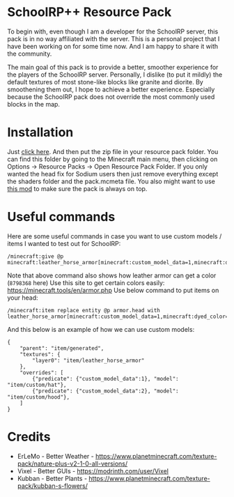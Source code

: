 # SchoolRP++ Resource Pack
To begin with, even though I am a developer for the SchoolRP server, this pack is in no way affiliated with the server.
This is a personal project that I have been working on for some time now. And I am happy to share it with the community.

The main goal of this pack is to provide a better, smoother experience for the players of the SchoolRP server.
Personally, I dislike (to put it mildly) the default textures of most stone-like blocks like granite and diorite.
By smoothening them out, I hope to achieve a better experience. Especially because the SchoolRP pack does not 
override the most commonly used blocks in the map.

# Installation
Just [click here](https://github.com/LuckyLuuk12/SchoolRP-plus/archive/refs/heads/master.zip).
And then put the zip file in your resource pack folder. You can find this folder by going to the Minecraft main menu, then clicking on Options -> Resource Packs -> Open Resource Pack Folder.
If you only wanted the head fix for Sodium users then just remove everything except the shaders folder and the pack.mcmeta file.
You also might want to use [this mod](https://modrinth.com/mod/my-resource-pack) to make sure the pack is always on top.

# Useful commands
Here are some useful commands in case you want to use custom models / items I wanted to test out for SchoolRP:
```
/minecraft:give @p minecraft:leather_horse_armor[minecraft:custom_model_data=1,minecraft:dyed_color=8798368]
```
Note that above command also shows how leather armor can get a color (`8798368` here)
Use this site to get certain colors easily: https://minecraft.tools/en/armor.php
Use below command to put items on your head:
```
/minecraft:item replace entity @p armor.head with leather_horse_armor[minecraft:custom_model_data=1,minecraft:dyed_color=8798368]
```
And this below is an example of how we can use custom models:
```
{
	"parent": "item/generated",
	"textures": {
		"layer0": "item/leather_horse_armor"
	},
	"overrides": [
		{"predicate": {"custom_model_data":1}, "model": "item/custom/hat"},
		{"predicate": {"custom_model_data":2}, "model": "item/custom/hood"},
	]
}
```

# Credits

- ErLeMo - Better Weather - https://www.planetminecraft.com/texture-pack/nature-plus-v2-1-0-all-versions/ 
- Vixel  - Better GUIs    - https://modrinth.com/user/Vixel
- Kubban - Better Plants  - https://www.planetminecraft.com/texture-pack/kubban-s-flowers/